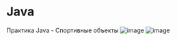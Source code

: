 # Java
Практика Java - Спортивные объекты
![image](https://github.com/Melnik887/Java/assets/153543291/ca4a7930-9064-41b9-ac5d-b524da8624e3)
![image](https://github.com/Melnik887/Java/assets/153543291/f49a8e83-2bc1-443d-b0e9-df388605d33b)

